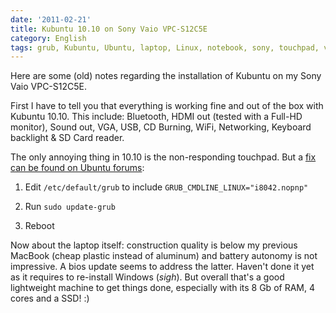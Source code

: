 ```yaml
---
date: '2011-02-21'
title: Kubuntu 10.10 on Sony Vaio VPC-S12C5E
category: English
tags: grub, Kubuntu, Ubuntu, laptop, Linux, notebook, sony, touchpad, vaio
---
```


Here are some (old) notes regarding the installation of Kubuntu on my Sony Vaio VPC-S12C5E.

First I have to tell you that everything is working fine and out of the box with Kubuntu 10.10. This include: Bluetooth, HDMI out (tested with a Full-HD monitor), Sound out, VGA, USB, CD Burning, WiFi, Networking, Keyboard backlight & SD Card reader.

The only annoying thing in 10.10 is the non-responding touchpad. But a [fix can be found on Ubuntu forums](https://ubuntuforums.org/showpost.php?p=9806445&postcount=9):

1. Edit `/etc/default/grub` to include `GRUB_CMDLINE_LINUX="i8042.nopnp"`

1. Run `sudo update-grub`

1. Reboot

Now about the laptop itself: construction quality is below my previous MacBook (cheap plastic instead of aluminum) and battery autonomy is not impressive. A bios update seems to address the latter. Haven't done it yet as it requires to re-install Windows (*sigh*). But overall that's a good lightweight machine to get things done, especially with its 8 Gb of RAM, 4 cores and a SSD! :)
